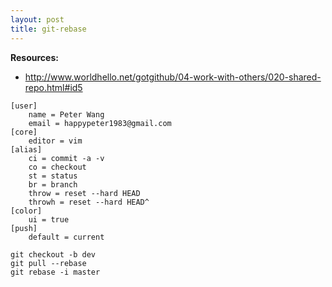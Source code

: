 ```yaml
---
layout: post
title: git-rebase
---
```

__Resources:__

- <http://www.worldhello.net/gotgithub/04-work-with-others/020-shared-repo.html#id5>

~~~
[user]
    name = Peter Wang
    email = happypeter1983@gmail.com
[core]
    editor = vim
[alias]
    ci = commit -a -v
    co = checkout
    st = status
    br = branch
    throw = reset --hard HEAD
    throwh = reset --hard HEAD^
[color]
    ui = true
[push]
    default = current
~~~

~~~
git checkout -b dev
git pull --rebase
git rebase -i master
~~~

